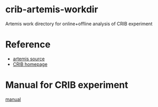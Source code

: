# crib-artemis-workdir

Artemis work directory for online+offline analysis of CRIB experiment

# Reference

- [artemis source](https://github.com/artemis-dev/artemis/tree/develop)
- [CRIB homepage](https://www.cns.s.u-tokyo.ac.jp/crib/crib-new/home-jp/)

# Manual for CRIB experiment 

<p><a href="https://okawak.github.io/artemis_crib/" target="_blank">manual</a></p>	
